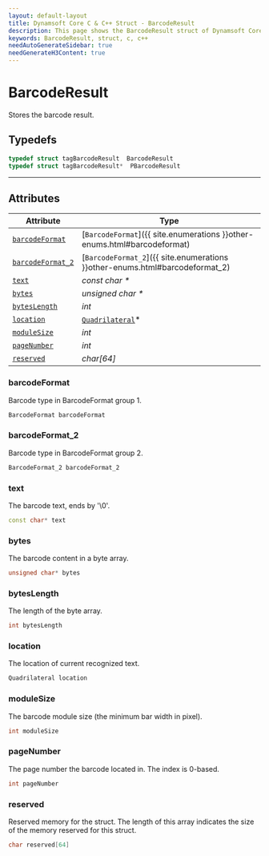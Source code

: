 ```yaml
---
layout: default-layout
title: Dynamsoft Core C & C++ Struct - BarcodeResult
description: This page shows the BarcodeResult struct of Dynamsoft Core for C & C++ Language.
keywords: BarcodeResult, struct, c, c++
needAutoGenerateSidebar: true
needGenerateH3Content: true
---
```



# BarcodeResult
Stores the barcode result.

## Typedefs

```cpp
typedef struct tagBarcodeResult  BarcodeResult
typedef struct tagBarcodeResult*  PBarcodeResult
```  
  
---
  

## Attributes
  
| Attribute | Type |
|---------- | ---- |
| [`barcodeFormat`](#barcodeformat) | [`BarcodeFormat`]({{ site.enumerations }}other-enums.html#barcodeformat) |
| [`barcodeFormat_2`](#barcodeformat_2) | [`BarcodeFormat_2`]({{ site.enumerations }}other-enums.html#barcodeformat_2) |
| [`text`](#text) | *const char \** |
| [`bytes`](#bytes) | *unsigned char \** |
| [`bytesLength`](#byteslength) | *int* |
| [`location`](#location) | [`Quadrilateral`](quadrilateral.md)\* |
| [`moduleSize`](#modulesize) | *int* |
| [`pageNumber`](#pagenumber) | *int* |
| [`reserved`](#reserved) | *char\[64\]* |



### barcodeFormat
Barcode type in BarcodeFormat group 1.
```cpp
BarcodeFormat barcodeFormat
```

### barcodeFormat_2
Barcode type in BarcodeFormat group 2.
```cpp
BarcodeFormat_2 barcodeFormat_2
```

### text
The barcode text, ends by '\0'.
```cpp
const char* text
```

### bytes
The barcode content in a byte array.
```cpp
unsigned char* bytes
```

### bytesLength
The length of the byte array.
```cpp
int bytesLength
```

### location
The location of current recognized text.
```cpp
Quadrilateral location
```

### moduleSize
The barcode module size (the minimum bar width in pixel).
```cpp
int moduleSize
```

### pageNumber
The page number the barcode located in. The index is 0-based.
```cpp
int pageNumber
```

### reserved
Reserved memory for the struct. The length of this array indicates the size of the memory reserved for this struct.
```cpp
char reserved[64]
```
